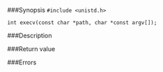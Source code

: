 ###Synopsis
`#include <unistd.h>`

`int execv(const char *path, char *const argv[]);`

###Description

###Return value

###Errors